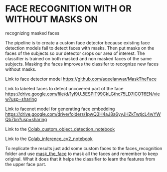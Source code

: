 # FACE RECOGNITION WITH OR WITHOUT MASKS ON 
recognizing masked faces

The pipeline is to create a custom face detector because existing face detection models fail to detect faces with masks. Then put masks on the faces of the subjects so our detector crops our area of interest. The classifier is trained on both masked and non masked faces of the same subjects. Masking the faces improves the classifer to recognize new faces without masks.

Link to face detector model https://github.com/aqeelanwar/MaskTheFace

Link to labeled faces to detect uncovered part of the face https://drive.google.com/file/d/1yI9U_5ESPiT99CkLGthc75LD7iCOT6EN/view?usp=sharing

Link to facenet model for generating face embedding https://drive.google.com/drive/folders/1pwQ3H4aJ8a6yyJHZkTwtjcL4wYWQb7bn?usp=sharing

Link to the [Colab_custom_object_detection_notebook](https://colab.research.google.com/drive/1oET1x69OSNiVFB3keA7-pro917qULM6c#scrollTo=9KNv1N_hUibE)
 
Link to the [Colab_inference_cv2_notebook](https://colab.research.google.com/drive/1se3MKnl01QI5WC3xSH7J8LZTZkpTyZ_J?authuser=1#scrollTo=9-WczWUGNQT2)

To replicate the results just add some custom faces to the faces_recognition folder and use [mask_the_face](https://github.com/aqeelanwar/MaskTheFace) to mask all the faces and remember to keep original. What it does that it helps the classifier to learn the features from the upper face part.
